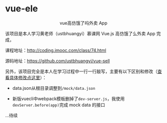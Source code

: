 # vue-ele

<center>vue高仿饿了吗外卖 App</center>

该项目是本人学习黄老师（ustbhuangyi）慕课网 Vue.js 高仿饿了么外卖 App 完成，

课程地址：http://coding.imooc.com/class/74.html

源码地址：https://github.com/ustbhuangyi/vue-sell

另外，该项目完全是本人在学习过程中一行一行敲写，主要有以下区别和修改（[查看具体修改点这里]()）：

- data.json从根目录调整到`/mock/data.json`

- 新版vuecli中webpack模板删掉了`dev-server.js`，我使用`devServer.before(app)`完成 mock data 的接口

...待续


